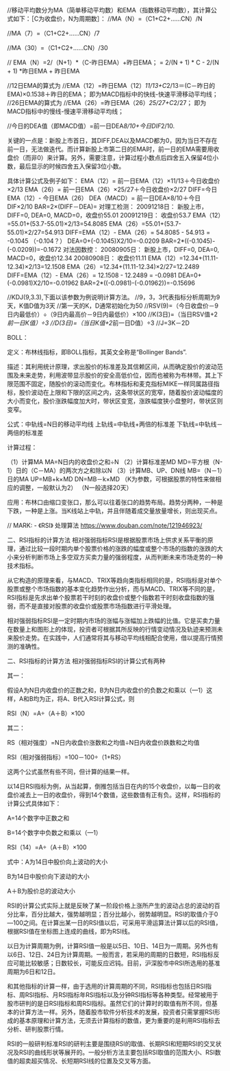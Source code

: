 
//移动平均数分为MA（简单移动平均数）和EMA（指数移动平均数），其计算公式如下：［C为收盘价，N为周期数］：
//MA（N）=（C1+C2+……CN）/N


//MA（7）=（C1+C2+……CN）/7

//MA（30）=（C1+C2+……CN）/30

// EMA（N）=2/（N+1）*（C-昨日EMA）+昨日EMA；
                    = 2/(N + 1) * C - 2/(N + 1) *昨日EMA + 昨日EMA


//12日EMA的算式为
//EMA（12）=昨日EMA（12）*11/13+C*2/13＝(C－昨日的EMA)×0.1538＋昨日的EMA；   即为MACD指标中的快线-快速平滑移动平均线；
//26日EMA的算式为
//EMA（26）=昨日EMA（26）*25/27+C*2/27；   即为MACD指标中的慢线-慢速平滑移动平均线；

//今日的DEA值（即MACD值）=前一日DEA*8/10+今日DIF*2/10.

关键的一点是：新股上市首日，其DIFF,DEA以及MACD都为0，因为当日不存在前一日，无法做迭代。而计算新股上市第二日的EMA时，前一日的EMA需要用收盘价（而非0）来计算。另外，需要注意，计算过程小数点后四舍五入保留4位小数，最后显示的时候四舍五入保留3位小数。

具体计算公式及例子如下：
EMA（12）= 前一日EMA（12）×11/13＋今日收盘价×2/13
EMA（26）= 前一日EMA（26）×25/27＋今日收盘价×2/27
DIFF=今日EMA（12）- 今日EMA（26）
DEA（MACD）= 前一日DEA×8/10＋今日DIF×2/10
BAR=2×(DIFF－DEA)=
对理工检测：
20091218日：
新股上市，DIFF=0, DEA=0, MACD=0，收盘价55.01
20091219日：
收盘价53.7
EMA（12）=55.01+(53.7-55.01)×2/13=54.8085
EMA（26）=55.01+(53.7-55.01)×2/27=54.913
DIFF=EMA（12）- EMA（26）= 54.8085 - 54.913 = -0.1045  （-0.104？）
DEA=0+(-0.1045)X2/10=-0.0209
BAR=2*((-0.1045)-(-0.0209))=-0.1672
对法因数控：
20080905日：
新股上市，DIFF=0, DEA=0, MACD=0，收盘价12.34
20080908日：
收盘价11.11
EMA（12）=12.34+(11.11-12.34)×2/13=12.1508
EMA（26）=12.34+(11.11-12.34)×2/27=12.2489
DIFF=EMA（12）- EMA（26）= 12.1508 - 12.2489 = -0.0981
DEA=0+(-0.0981)X2/10=-0.01962
BAR=2*((-0.0981)-(-0.01962))=-0.15696


//KDJ(9,3.3),下面以该参数为例说明计算方法。
//9，3，3代表指标分析周期为9天，K值D值为3天
//第一天的K，D通常初始化为50
//RSV(9)=（今日收盘价－9日内最低价）÷（9日内最高价－9日内最低价）×100
//K(3日)=（当日RSV值+2*前一日K值）÷3
//D(3日)=（当日K值+2*前一日D值）÷3
//J=3K－2D


BOLL：


定义：布林线指标，即BOLL指标，其英文全称是“Bollinger Bands”.

描述：其利用统计原理，求出股价的标准差及其信赖区间，从而确定股价的波动范围及未来走势，利用波带显示股价的安全高低价位，因而也被称为布林带。其上下限范围不固定，随股价的滚动而变化。布林指标和麦克指标MIKE一样同属路径指标，股价波动在上限和下限的区间之内，这条带状区的宽窄，随着股价波动幅度的大小而变化，股价涨跌幅度加大时，带状区变宽，涨跌幅度狭小盘整时，带状区则变窄。

公式：中轨线=N日的移动平均线
上轨线=中轨线+两倍的标准差
下轨线=中轨线－两倍的标准差

计算过程：

（1）计算MA 
MA=N日内的收盘价之和÷N
（2）计算标准差MD
MD=平方根（N-1）日的（C－MA）的两次方之和除以N
（3）计算MB、UP、DN线
MB=（N－1）日的MA
UP=MB+k×MD
DN=MB－k×MD
（K为参数，可根据股票的特性来做相应的调整，一般默认为2）
（N一般选择20天）



应用：布林口由缩口变张口，那么可以往着张口的趋势布局。趋势分两种，一种是下跌，一种是上涨。当K线站上中轨，并且伴随着成交量放量增长，则出现买点。



// MARK: - 《RSI》 处理算法
 https://www.douban.com/note/121946923/

二、RSI指标的计算方法
相对强弱指标RSI是根据股票市场上供求关系平衡的原理，通过比较一段时期内单个股票价格的涨跌的幅度或整个市场的指数的涨跌的大小来分析判断市场上多空双方买卖力量的强弱程度，从而判断未来市场走势的一种技术指标。

从它构造的原理来看，与MACD、TRIX等趋向类指标相同的是，RSI指标是对单个股票或整个市场指数的基本变化趋势作出分析，而与MACD、TRIX等不同的是，RSI指标是先求出单个股票若干时刻的收盘价或整个指数若干时刻收盘指数的强弱，而不是直接对股票的收盘价或股票市场指数进行平滑处理。

相对强弱指标RSI是一定时期内市场的涨幅与涨幅加上跌幅的比值。它是买卖力量在数量上和图形上的体现，投资者可根据其所反映的行情变动情况及轨迹来预测未来股价走势。在实践中，人们通常将其与移动平均线相配合使用，借以提高行情预测的准确性。

二、RSI指标的计算方法
相对强弱指标RSI的计算公式有两种

其一：

假设A为N日内收盘价的正数之和，B为N日内收盘价的负数之和乘以（—1）这样，A和B均为正，将A、B代入RSI计算公式，则

RSI（N）=A÷（A＋B）×100

其二：

RS（相对强度）=N日内收盘价涨数和之均值÷N日内收盘价跌数和之均值 

RSI（相对强弱指标）=100－100÷（1+RS）

这两个公式虽然有些不同，但计算的结果一样。

以14日RSI指标为例，从当起算，倒推包括当日在内的15个收盘价，以每一日的收盘价减去上一日的收盘价，得到14个数值，这些数值有正有负。这样，RSI指标的计算公式具体如下：

A=14个数字中正数之和

B=14个数字中负数之和乘以（—1）

RSI（14）=A÷（A＋B）×100

式中：A为14日中股价向上波动的大小

B为14日中股价向下波动的大小

A＋B为股价总的波动大小

RSI的计算公式实际上就是反映了某一阶段价格上涨所产生的波动占总的波动的百分比率，百分比越大，强势越明显；百分比越小，弱势越明显。RSI的取值介于0—100之间。在计算出某一日的RSI值以后，可采用平滑运算法计算以后的RSI值，根据RSI值在坐标图上连成的曲线，即为RSI线。

以日为计算周期为例，计算RSI值一般是以5日、10日、14日为一周期。另外也有以6日、12日、24日为计算周期。一般而言，若采用的周期的日数短，RSI指标反应可能比较敏感；日数较长，可能反应迟钝。目前，沪深股市中RSI所选用的基准周期为6日和12日。

和其他指标的计算一样，由于选用的计算周期的不同，RSI指标也包括日RSI指标、周RSI指标、月RSI指标年RSI指标以及分钟RSI指标等各种类型。经常被用于股市研判的是日RSI指标和周RSI指标。虽然它们的计算时的取值有所不同，但基本的计算方法一样。另外，随着股市软件分析技术的发展，投资者只需掌握RSI形成的基本原理和计算方法，无须去计算指标的数值，更为重要的是利用RSI指标去分析、研判股票行情。

RSI的一般研判标准RSI的研判主要是围绕RSI的取值、长期RSI和短期RSI的交叉状况及RSI的曲线形状等展开的。一般分析方法主要包括RSI取值的范围大小、RSI数值的超卖超买情况、长短期RSI线的位置及交叉等方面。

